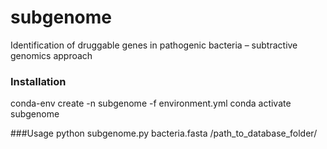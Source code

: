 # subgenome
Identification of druggable genes in pathogenic bacteria – subtractive genomics approach

### Installation
conda-env create -n subgenome -f environment.yml
conda activate subgenome

###Usage
python subgenome.py bacteria.fasta /path_to_database_folder/
